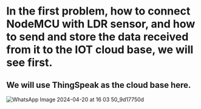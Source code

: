 <h1> In the first problem, how to connect NodeMCU with LDR sensor, and how to send and store the data received from it to the IOT cloud base, we will see first.</h1>


<h2> We will use ThingSpeak as the cloud base here. </h2>


![WhatsApp Image 2024-04-20 at 16 03 50_9d17750d](https://github.com/souravlouha/IOT_2nd_year2023-24/assets/130911872/36483849-ea66-4239-aa6c-e29cecb1f077)

